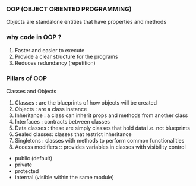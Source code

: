 ### OOP (OBJECT ORIENTED PROGRAMMING)
Objects are standalone entities that have properties
and methods 

### why code in OOP ? 
1. Faster and easier to execute 
2. Provide a clear structure for the programs 
3. Reduces redundancy (repetition)

### Pillars of OOP 
Classes and Objects 
1. Classes : are the blueprints of how objects will be 
created
2. Objects : are a class instance 
3. Inheritance : a class can inherit props and methods from 
another class 
4. Interfaces : contracts between classes
5. Data classes : these are simply classes that hold data 
i.e. not blueprints 
6. Sealed classes:  classes that restrict inheritance 
7. Singletons : classes with methods to perform common
functionalities 
8. Access modifiers :: provides variables in classes with visibility control
- public (default) 
- private 
- protected 
- internal (visible within the same module)






